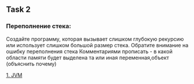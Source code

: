## Task 2
### Переполнение стека:
Создайте программу, которая вызывает слишком глубокую рекурсию или использует слишком большой размер стека. Обратите внимание на ошибку переполнения стека
Комментариями прописать - в какой области памяти будет выделена та или иная переменная,объект (объяснить почему)

[1. JVM](../README.md)
